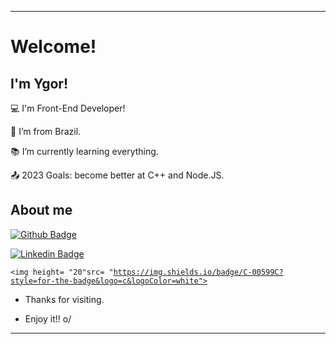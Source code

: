 ----------------------------------------------------------------------------

# Welcome!

 

## I'm Ygor!

 

:computer: I'm Front-End Developer!

:house_with_garden: I’m from Brazil.

:books: I’m currently learning everything.

:outbox_tray: 2023 Goals: become better at C++ and Node.JS.

 

## About me

[![Github Badge](https://img.shields.io/badge/-Github-000?style=flat-square&logo=Github&logoColor=white&link=https://github.com/YgorIsmael)](https://github.com/YgorIsmael)

[![Linkedin Badge](https://img.shields.io/badge/-LinkedIn-blue?style=flat-square&logo=Linkedin&logoColor=white&link=https://www.linkedin.com/in/ygor-ismael/)](https://www.linkedin.com/in/ygor-ismael/)

<code><img height= "20"src= "https://img.shields.io/badge/C-00599C?style=for-the-badge&logo=c&logoColor=white"></code>

- Thanks for visiting.

- Enjoy it!! o/

----------------------------------------------------------------------------------
